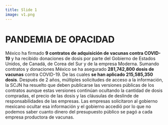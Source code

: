```yaml
---
title: Slide 1
image: v1.png
---
```


# PANDEMIA DE OPACIDAD

México ha firmado **9 contratos de adquisición de vacunas contra COVID-19** y ha recibido donaciones de dosis por parte del Gobierno de Estados Unidos, de Canadá, de Corea del Sur y de la empresa Moderna. Sumando contratos y donaciones México se ha asegurado **281,742,800 dosis de vacunas** contra COVID-19. De las cuales **se han aplicado 215,585,350 dosis**. Después de 2 años, múltiples solicitudes de acceso a la información, la SCJN ha resuelto que deben publicarse las versiones públicas de los contratos aunque estas versiones continúan ocultando la cantidad de dosis compradas, el precio de las dosis y las cláusulas de deslinde de responsabilidades de las empresas. Las empresas solicitaron al gobierno mexicano ocultar esa información y el gobierno accedió por lo que no podemos saber cuanto dinero del presupuesto público se pagó a cada empresa productora de vacunas.
